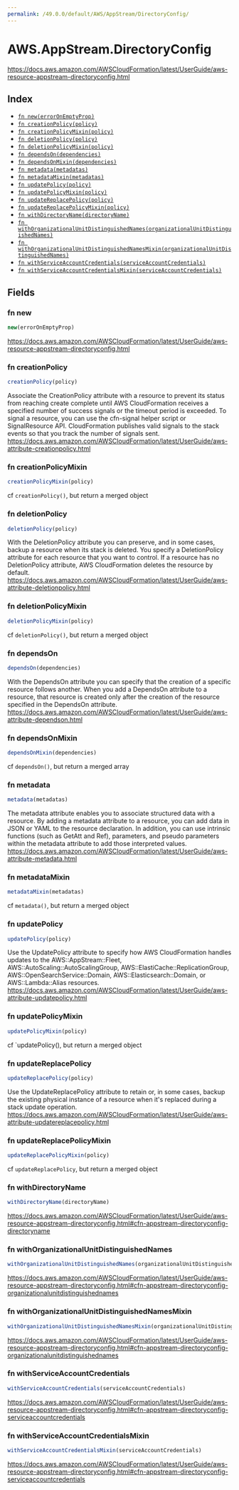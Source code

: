 ```yaml
---
permalink: /49.0.0/default/AWS/AppStream/DirectoryConfig/
---
```


# AWS.AppStream.DirectoryConfig

https://docs.aws.amazon.com/AWSCloudFormation/latest/UserGuide/aws-resource-appstream-directoryconfig.html

## Index

* [`fn new(errorOnEmptyProp)`](#fn-new)
* [`fn creationPolicy(policy)`](#fn-creationpolicy)
* [`fn creationPolicyMixin(policy)`](#fn-creationpolicymixin)
* [`fn deletionPolicy(policy)`](#fn-deletionpolicy)
* [`fn deletionPolicyMixin(policy)`](#fn-deletionpolicymixin)
* [`fn dependsOn(dependencies)`](#fn-dependson)
* [`fn dependsOnMixin(dependencies)`](#fn-dependsonmixin)
* [`fn metadata(metadatas)`](#fn-metadata)
* [`fn metadataMixin(metadatas)`](#fn-metadatamixin)
* [`fn updatePolicy(policy)`](#fn-updatepolicy)
* [`fn updatePolicyMixin(policy)`](#fn-updatepolicymixin)
* [`fn updateReplacePolicy(policy)`](#fn-updatereplacepolicy)
* [`fn updateReplacePolicyMixin(policy)`](#fn-updatereplacepolicymixin)
* [`fn withDirectoryName(directoryName)`](#fn-withdirectoryname)
* [`fn withOrganizationalUnitDistinguishedNames(organizationalUnitDistinguishedNames)`](#fn-withorganizationalunitdistinguishednames)
* [`fn withOrganizationalUnitDistinguishedNamesMixin(organizationalUnitDistinguishedNames)`](#fn-withorganizationalunitdistinguishednamesmixin)
* [`fn withServiceAccountCredentials(serviceAccountCredentials)`](#fn-withserviceaccountcredentials)
* [`fn withServiceAccountCredentialsMixin(serviceAccountCredentials)`](#fn-withserviceaccountcredentialsmixin)

## Fields

### fn new

```ts
new(errorOnEmptyProp)
```

https://docs.aws.amazon.com/AWSCloudFormation/latest/UserGuide/aws-resource-appstream-directoryconfig.html

### fn creationPolicy

```ts
creationPolicy(policy)
```

Associate the CreationPolicy attribute with a resource to prevent its status from reaching create complete until AWS CloudFormation receives a specified number of success signals or the timeout period is exceeded. To signal a resource, you can use the cfn-signal helper script or SignalResource API. CloudFormation publishes valid signals to the stack events so that you track the number of signals sent. 
https://docs.aws.amazon.com/AWSCloudFormation/latest/UserGuide/aws-attribute-creationpolicy.html

### fn creationPolicyMixin

```ts
creationPolicyMixin(policy)
```

cf `creationPolicy()`, but return a merged object

### fn deletionPolicy

```ts
deletionPolicy(policy)
```

With the DeletionPolicy attribute you can preserve, and in some cases, backup a resource when its stack is deleted. You specify a DeletionPolicy attribute for each resource that you want to control. If a resource has no DeletionPolicy attribute, AWS CloudFormation deletes the resource by default. 
https://docs.aws.amazon.com/AWSCloudFormation/latest/UserGuide/aws-attribute-deletionpolicy.html

### fn deletionPolicyMixin

```ts
deletionPolicyMixin(policy)
```

cf `deletionPolicy()`, but return a merged object

### fn dependsOn

```ts
dependsOn(dependencies)
```

With the DependsOn attribute you can specify that the creation of a specific resource follows another. When you add a DependsOn attribute to a resource, that resource is created only after the creation of the resource specified in the DependsOn attribute. 
https://docs.aws.amazon.com/AWSCloudFormation/latest/UserGuide/aws-attribute-dependson.html

### fn dependsOnMixin

```ts
dependsOnMixin(dependencies)
```

cf `dependsOn()`, but return a merged array

### fn metadata

```ts
metadata(metadatas)
```

The metadata attribute enables you to associate structured data with a resource. By adding a metadata attribute to a resource, you can add data in JSON or YAML to the resource declaration. In addition, you can use intrinsic functions (such as GetAtt and Ref), parameters, and pseudo parameters within the metadata attribute to add those interpreted values. 
https://docs.aws.amazon.com/AWSCloudFormation/latest/UserGuide/aws-attribute-metadata.html

### fn metadataMixin

```ts
metadataMixin(metadatas)
```

cf `metadata()`, but return a merged object

### fn updatePolicy

```ts
updatePolicy(policy)
```

Use the UpdatePolicy attribute to specify how AWS CloudFormation handles updates to the AWS::AppStream::Fleet, AWS::AutoScaling::AutoScalingGroup, AWS::ElastiCache::ReplicationGroup, AWS::OpenSearchService::Domain, AWS::Elasticsearch::Domain, or AWS::Lambda::Alias resources. 
https://docs.aws.amazon.com/AWSCloudFormation/latest/UserGuide/aws-attribute-updatepolicy.html

### fn updatePolicyMixin

```ts
updatePolicyMixin(policy)
```

cf `updatePolicy(), but return a merged object

### fn updateReplacePolicy

```ts
updateReplacePolicy(policy)
```

Use the UpdateReplacePolicy attribute to retain or, in some cases, backup the existing physical instance of a resource when it's replaced during a stack update operation. 
https://docs.aws.amazon.com/AWSCloudFormation/latest/UserGuide/aws-attribute-updatereplacepolicy.html

### fn updateReplacePolicyMixin

```ts
updateReplacePolicyMixin(policy)
```

cf `updateReplacePolicy`, but return a merged object

### fn withDirectoryName

```ts
withDirectoryName(directoryName)
```

https://docs.aws.amazon.com/AWSCloudFormation/latest/UserGuide/aws-resource-appstream-directoryconfig.html#cfn-appstream-directoryconfig-directoryname

### fn withOrganizationalUnitDistinguishedNames

```ts
withOrganizationalUnitDistinguishedNames(organizationalUnitDistinguishedNames)
```

https://docs.aws.amazon.com/AWSCloudFormation/latest/UserGuide/aws-resource-appstream-directoryconfig.html#cfn-appstream-directoryconfig-organizationalunitdistinguishednames

### fn withOrganizationalUnitDistinguishedNamesMixin

```ts
withOrganizationalUnitDistinguishedNamesMixin(organizationalUnitDistinguishedNames)
```

https://docs.aws.amazon.com/AWSCloudFormation/latest/UserGuide/aws-resource-appstream-directoryconfig.html#cfn-appstream-directoryconfig-organizationalunitdistinguishednames

### fn withServiceAccountCredentials

```ts
withServiceAccountCredentials(serviceAccountCredentials)
```

https://docs.aws.amazon.com/AWSCloudFormation/latest/UserGuide/aws-resource-appstream-directoryconfig.html#cfn-appstream-directoryconfig-serviceaccountcredentials

### fn withServiceAccountCredentialsMixin

```ts
withServiceAccountCredentialsMixin(serviceAccountCredentials)
```

https://docs.aws.amazon.com/AWSCloudFormation/latest/UserGuide/aws-resource-appstream-directoryconfig.html#cfn-appstream-directoryconfig-serviceaccountcredentials